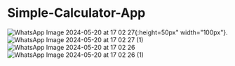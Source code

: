 # Simple-Calculator-App
![WhatsApp Image 2024-05-20 at 17 02 27](https://github.com/Shivam9456Singh/Simple-Calculator-App/assets/113454708/db86c871-2d28-4000-8509-52b56e832dfa){:height=50px" width="100px"}.
![WhatsApp Image 2024-05-20 at 17 02 27 (1)](https://github.com/Shivam9456Singh/Simple-Calculator-App/assets/113454708/1e35c909-1da1-4d29-8d58-2ee671791a28)
![WhatsApp Image 2024-05-20 at 17 02 26](https://github.com/Shivam9456Singh/Simple-Calculator-App/assets/113454708/75886418-e798-4985-b50d-d097353f4d47)
![WhatsApp Image 2024-05-20 at 17 02 26 (1)](https://github.com/Shivam9456Singh/Simple-Calculator-App/assets/113454708/975c423e-4a34-495b-8a55-39504ffd0921)
